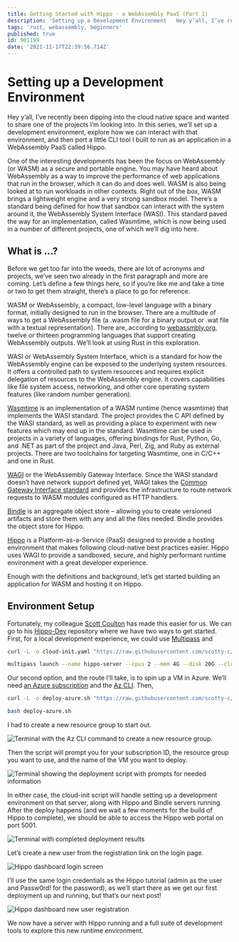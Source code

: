 ```yaml
---
title: Getting Started with Hippo - a WebAssembly PaaS (Part 1)
description: 'Setting up a Development Environment   Hey y’all, I’ve recently been dipping into the cloud...'
tags: 'rust, webassembly, beginners'
published: true
id: 901199
date: '2021-11-17T22:39:56.714Z'
---
```


# Setting up a Development Environment

Hey y’all, I’ve recently been dipping into the cloud native space and wanted to share one of the projects I’m looking into. In this series, we’ll set up a development environment, explore how we can interact with that environment, and then port a little CLI tool I built to run as an application in a WebAssembly PaaS called Hippo.

One of the interesting developments has been the focus on WebAssembly (or WASM) as a secure and portable engine. You may have heard about WebAssembly as a way to improve the performance of web applications that run in the browser, which it can do and does well. WASM is also being looked at to run workloads in other contexts. Right out of the box, WASM brings a lightweight engine and a very strong sandbox model. There’s a standard being defined for how that sandbox can interact with the system around it, the WebAssembly System Interface (WASI). This standard paved the way for an implementation, called Wasmtime, which is now being used in a number of different projects, one of which we’ll dig into here.

## What is ...?

Before we get too far into the weeds, there are lot of acronyms and projects, we’ve seen two already in the first paragraph and more are coming. Let’s define a few things here, so if you’re like me and take a time or two to get them straight, there’s a place to go for reference.

WASM or WebAssembly, a compact, low-level language with a binary format, initially designed to run in the browser. There are a multitude of ways to get a WebAssembly file (a .wasm file for a binary output or .wat file with a textual representation). There are, according to [webassmbly.org](https://webassembly.org/getting-started/developers-guide/), twelve or thirteen programming languages that support creating WebAssembly outputs. We’ll look at using Rust in this exploration.

WASI or WebAssembly System Interface, which is a standard for how the WebAssembly engine can be exposed to the underlying system resources. It offers a controlled path to system resources and requires explicit delegation of resources to the WebAssembly engine. It covers capabilities like file system access, networking, and other core operating system features (like random number generation).

[Wasmtime](https://github.com/bytecodealliance/wasmtime) is an implementation of a WASM runtime (hence wasmtime) that implements the WASI standard. The project provides the C API defined by the WASI standard, as well as providing a place to experiment with new features which may end up in the standard. Wasmtime can be used in projects in a variety of languages, offering bindings for Rust, Python, Go, and .NET as part of the project and Java, Perl, Zig, and Ruby as external projects. There are two toolchains for targeting Wasmtime, one in C/C++ and one in Rust.

[WAGI](https://github.com/deislabs/wagi) or the WebAssembly Gateway Interface. Since the WASI standard doesn’t have network support defined yet, WAGI takes the [Common Gateway Interface standard](https://datatracker.ietf.org/doc/html/rfc3875) and provides the infrastructure to route network requests to WASM modules configured as HTTP handlers.

[Bindle](https://github.com/deislabs/bindle) is an aggregate object store – allowing you to create versioned artifacts and store them with any and all the files needed. Bindle provides the object store for Hippo.

[Hippo](https://github.com/deislabs/hippo) is a Platform-as-a-Service (PaaS) designed to provide a hosting environment that makes following cloud-native best practices easier. Hippo uses WAGI to provide a sandboxed, secure, and highly performant runtime environment with a great developer experience.

Enough with the definitions and background, let’s get started building an application for WASM and hosting it on Hippo.

## Environment Setup

Fortunately, my colleague [Scott Coulton](https://github.com/scotty-c) has made this easier for us. We can go to his [Hippo-Dev](https://github.com/scotty-c/hippo-dev) repository where we have two ways to get started. First, for a local development experience, we could use [Multipass](https://multipass.run/) and

```bash
curl -L -o cloud-init.yaml "https://raw.githubusercontent.com/scotty-c/hippo-dev/blob/main/cloud-init.yaml"

multipass launch --name hippo-server --cpus 2 --mem 4G --disk 20G --cloud-init cloud-init.yaml
```

Our second option, and the route I’ll take, is to spin up a VM in Azure. We’ll need [an Azure subscription](https://azure.microsoft.com/free?WT.mc_id=containers-44762-stmuraws) and the [Az CLI](https://docs.microsoft.com/cli/azure?WT.mc_id=containers-44762-stmuraws). Then,

```bash
curl -L -o deploy-azure.sh "https://raw.githubusercontent.com/scotty-c/hippo-dev/main/deploy-azure.sh"

bash deploy-azure.sh
```

I had to create a new resource group to start out.

![Terminal with the Az CLI command to create a new resource group.](https://dev-to-uploads.s3.amazonaws.com/uploads/articles/hrmslhinn4i1t012yk8m.png)

Then the script will prompt you for your subscription ID, the resource group you want to use, and the name of the VM you want to deploy.

![Terminal showing the deployment script with prompts for needed information](https://dev-to-uploads.s3.amazonaws.com/uploads/articles/ve3x009gct8bf0x733ji.png)

In either case, the cloud-init script will handle setting up a development environment on that server, along with Hippo and Bindle servers running. After the deploy happens (and we wait a few moments for the build of Hippo to complete), we should be able to access the Hippo web portal on port 5001.

![Terminal with completed deployment results](https://dev-to-uploads.s3.amazonaws.com/uploads/articles/dvmlr8tbxepg9iglzxur.png)

Let’s create a new user from the registration link on the login page.

![Hippo dashboard login screen](https://dev-to-uploads.s3.amazonaws.com/uploads/articles/pjn5oojui26ybkmz242r.png)

I’ll use the same login credentials as the Hippo tutorial (admin as the user and Passw0rd! for the password), as we’ll start there as we get our first deployment up and running, but that’s our next post!

![Hippo dashboard new user registration](https://dev-to-uploads.s3.amazonaws.com/uploads/articles/q0mdvgju57rlm9j499x8.png)

We now have a server with Hippo running and a full suite of development tools to explore this new runtime environment.
